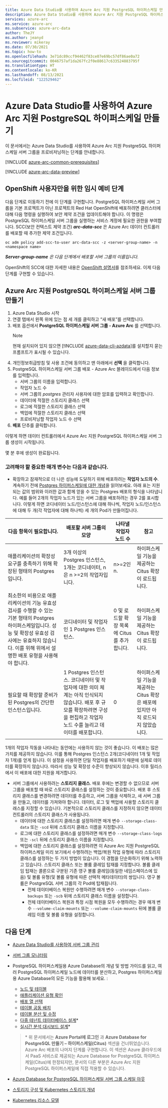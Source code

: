 ```yaml
---
title: Azure Data Studio를 사용하여 Azure Arc 지원 PostgreSQL 하이퍼스케일 만들기
description: Azure Data Studio를 사용하여 Azure Arc 지원 PostgreSQL 하이퍼스케일 만들기
services: azure-arc
ms.service: azure-arc
ms.subservice: azure-arc-data
author: TheJY
ms.author: jeanyd
ms.reviewer: mikeray
ms.date: 07/30/2021
ms.topic: how-to
ms.openlocfilehash: 3e71dc89ccf94462f83ce07e69bc57df86ae0a72
ms.sourcegitcommit: 0046757af1da267fc2f0e88617c633524883795f
ms.translationtype: HT
ms.contentlocale: ko-KR
ms.lasthandoff: 08/13/2021
ms.locfileid: "122529462"
---
```

# <a name="create-azure-arc-enabled-postgresql-hyperscale-using-azure-data-studio"></a>Azure Data Studio를 사용하여 Azure Arc 지원 PostgreSQL 하이퍼스케일 만들기

이 문서에서는 Azure Data Studio를 사용하여 Azure Arc 지원 PostgreSQL 하이퍼스케일 서버 그룹을 프로비저닝하는 단계를 안내합니다.

[!INCLUDE [azure-arc-common-prerequisites](../../../includes/azure-arc-common-prerequisites.md)]

[!INCLUDE [azure-arc-data-preview](../../../includes/azure-arc-data-preview.md)]

## <a name="preliminary-and-temporary-step-for-openshift-users-only"></a>OpenShift 사용자만을 위한 임시 예비 단계

다음 단계로 이동하기 전에 이 단계를 구현합니다. PostgreSQL 하이퍼스케일 서버 그룹을 기본 프로젝트가 아닌 프로젝트의 Red Hat OpenShift에 배포하려면 클러스터에 대해 다음 명령을 실행하여 보안 제약 조건을 업데이트해야 합니다. 이 명령은 PostgreSQL 하이퍼스케일 서버 그룹을 실행하는 서비스 계정에 필요한 권한을 부여합니다. SCC(보안 컨텍스트 제약 조건) **_arc-data-scc_** 은 Azure Arc 데이터 컨트롤러를 배포할 때 추가한 제약 조건입니다.

```console
oc adm policy add-scc-to-user arc-data-scc -z <server-group-name> -n <namespace name>
```

_**Server-group-name** 은 다음 단계에서 배포할 서버 그룹의 이름입니다._
   
OpenShift의 SCC에 대한 자세한 내용은 [OpenShift 설명서](https://docs.openshift.com/container-platform/4.2/authentication/managing-security-context-constraints.html)를 참조하세요.
이제 다음 단계를 구현할 수 있습니다.

## <a name="create-an-azure-arc-enabled-postgresql-hyperscale-server-group"></a>Azure Arc 지원 PostgreSQL 하이퍼스케일 서버 그룹 만들기

1. Azure Data Studio 시작
1. 연결 탭에서 왼쪽 위에 있는 점 세 개를 클릭하고 “새 배포”를 선택합니다.
1. 배포 옵션에서 **PostgreSQL 하이퍼스케일 서버 그룹 - Azure Arc** 를 선택합니다.
    >[!NOTE]
    > 현재 설치되어 있지 않으면 [!INCLUDE [azure-data-cli-azdata](../../../includes/azure-data-cli-azdata.md)]를 설치할지 묻는 프롬프트가 표시될 수 있습니다.
1. 개인정보취급방침 및 사용 조건에 동의하고 맨 아래에서 **선택** 을 클릭합니다.
1. PostgreSQL 하이퍼스케일 서버 그룹 배포 - Azure Arc 블레이드에서 다음 정보를 입력합니다.
   - 서버 그룹의 이름을 입력합니다.
   - 작업자 노드 수
   - 서버 그룹의 _postgres_ 관리자 사용자에 대한 암호를 입력하고 확인합니다.
   - 데이터에 적절한 스토리지 클래스 선택
   - 로그에 적절한 스토리지 클래스 선택
   - 백업에 적절한 스토리지 클래스 선택
   - 프로비저닝할 작업자 노드 수 선택
1. **배포** 단추를 클릭합니다.

이렇게 하면 데이터 컨트롤러에서 Azure Arc 지원 PostgreSQL 하이퍼스케일 서버 그룹 생성이 시작됩니다.

몇 분 후에 생성이 완료됩니다.

### <a name="important-parameters-you-should-consider"></a>고려해야 할 중요한 매개 변수는 다음과 같습니다.

- 확장하고 잠재적으로 더 나은 성능에 도달하기 위해 배포하려는 **작업자 노드의 수**. 계속하기 전에 [Postgres 하이퍼스케일에 대한 개념](concepts-distributed-postgres-hyperscale.md)을 읽어보세요. 아래 표는 지원되는 값의 범위와 이러한 값과 함께 얻을 수 있는 Postgres 배포의 형식을 나타냅니다. 예를 들어 2개의 작업자 노드가 있는 서버 그룹을 배포하려는 경우 2를 표시합니다. 이렇게 하면 코디네이터 노드/인스턴스에 대해 하나씩, 작업자 노드/인스턴스에 대해 두 개(각 작업자에 대해 하나씩) 세 개의 Pod가 만들어집니다.



|다음 항목이 필요합니다.   |배포할 서버 그룹의 모양   |나타낼 작업자 노드 수   |참고   |
|---|---|---|---|
|애플리케이션의 확장성 요구를 충족하기 위해 확장된 형태의 Postgres입니다.   |3개 이상의 Postgres 인스턴스, 1개는 코디네이터, n은 n >=2의 작업자입니다.   |n>=2인 n.   |하이퍼스케일 기능을 제공하는 Citus 확장이 로드됩니다.   |
|최소한의 비용으로 애플리케이션의 기능 유효성 검사를 수행할 수 있는 기본 형태의 Postgres 하이퍼스케일입니다. 성능 및 확장성 유효성 검사에는 유효하지 않습니다. 이를 위해 위에서 설명한 배포 유형을 사용해야 합니다.   |코디네이터 및 작업자인 1 Postgres 인스턴스.   |0 및 로드할 확장 목록에 Citus를 추가합니다.   |하이퍼스케일 기능을 제공하는 Citus 확장이 로드됩니다.   |
|필요할 때 확장할 준비가 된 Postgres의 간단한 인스턴스입니다.   |1 Postgres 인스턴스. 코디네이터 및 작업자에 대한 의미 체계는 아직 인식되지 않습니다. 배포 후 규모를 확장하려면 구성을 편집하고 작업자 노드 수를 늘리고 데이터를 배포합니다.   |0   |하이퍼스케일 기능을 제공하는 Citus 확장은 배포에 있지만 아직 로드되지 않았습니다.   |
|   |   |   |   |

1개의 작업자 작동을 나타내는 동안에는 사용하지 않는 것이 좋습니다. 이 배포는 많은 가치를 제공하지 않습니다. 이를 통해 Postgres 인스턴스 2개(코디네이터 1개 및 작업자 1개)를 얻게 됩니다. 이 설정을 사용하면 단일 작업자를 배포하기 때문에 실제로 데이터를 확장하지 않습니다. 따라서 성능 및 확장성 수준이 향상되지 않습니다. 이후 릴리스에서 이 배포에 대한 지원을 제거합니다.

- 서버 그룹에서 사용하려는 **스토리지 클래스**. 배포 후에는 변경할 수 없으므로 서버 그룹을 배포할 때 바로 스토리지 클래스를 설정하는 것이 중요합니다. 배포 후 스토리지 클래스를 변경하려면 데이터를 추출하고, 서버 그룹을 삭제하고, 새 서버 그룹을 만들고, 데이터를 가져와야 합니다. 데이터, 로그 및 백업에 사용할 스토리지 클래스를 지정할 수 있습니다. 기본적으로 스토리지 클래스를 지정하지 않으면 데이터 컨트롤러의 스토리지 클래스가 사용됩니다.
    - 데이터에 대한 스토리지 클래스를 설정하려면 매개 변수 `--storage-class-data` 또는 `-scd` 뒤에 스토리지 클래스 이름을 지정합니다.
    - 로그에 대한 스토리지 클래스를 설정하려면 매개 변수 `--storage-class-logs` 또는 `-scl` 뒤에 스토리지 클래스 이름을 지정합니다.
    - 백업에 대한 스토리지 클래스를 설정하려면 이 Azure Arc 지원 PostgreSQL 하이퍼스케일 미리 보기에서 수행하려는 백업/복원 작업 유형에 따라 스토리지 클래스를 설정하는 두 가지 방법이 있습니다. 이 경험을 단순화하기 위해 노력하고 있습니다. 스토리지 클래스 또는 볼륨 클레임 탑재를 지정합니다. 볼륨 클레임 탑재는 콜론으로 구분된 기존 영구 볼륨 클레임(동일한 네임스페이스에 있음) 및 볼륨 유형(및 볼륨 유형에 따른 선택적 메타데이터)의 쌍입니다. 영구 볼륨은 PostgreSQL 서버 그룹의 각 Pod에 탑재됩니다.
        - 전체 데이터베이스 복원만 수행하려면 매개 변수 `--storage-class-backups` 또는 `-scb` 뒤에 스토리지 클래스 이름을 설정합니다.
        - 전체 데이터베이스 복원과 특정 시점 복원을 모두 수행하려는 경우 매개 변수 `--volume-claim-mounts` 또는 `--volume-claim-mounts` 뒤에 볼륨 클레임 이름 및 볼륨 유형을 설정합니다.


## <a name="next-steps"></a>다음 단계
- [Azure Data Studio를 사용하여 서버 그룹 관리](manage-postgresql-hyperscale-server-group-with-azure-data-studio.md)
- [서버 그룹 모니터링](monitor-grafana-kibana.md)
- PostgreSQL 하이퍼스케일용 Azure Database의 개념 및 방법 가이드를 읽고, 여러 PostgreSQL 하이퍼스케일 노드에 데이터를 분산하고, Postgres 하이퍼스케일용 Azure Database의 모든 기능을 활용해 보세요. :
    * [노드 및 테이블](../../postgresql/concepts-hyperscale-nodes.md)
    * [애플리케이션 유형 확인](../../postgresql/concepts-hyperscale-app-type.md)
    * [배포 열 선택](../../postgresql/concepts-hyperscale-choose-distribution-column.md)
    * [테이블 공동 배치](../../postgresql/concepts-hyperscale-colocation.md)
    * [테이블 분산 및 수정](../../postgresql/howto-hyperscale-modify-distributed-tables.md)
    * [다중 테넌트 데이터베이스 설계](../../postgresql/tutorial-design-database-hyperscale-multi-tenant.md)*
    * [실시간 분석 대시보드 설계](../../postgresql/tutorial-design-database-hyperscale-realtime.md)*

    > \* 위 문서에서는 **Azure Portal에 로그인** 과 **Azure Database for PostgreSQL 만들기 – 하이퍼스케일(Citus)** 섹션을 건너뛰었습니다. Azure Arc 배포의 나머지 단계를 구현합니다. 이 섹션은 Azure 클라우드에서 PaaS 서비스로 제공되는 Azure Database for PostgreSQL 하이퍼스케일(Citus)에 한정되지만, 문서의 다른 부분은 Azure Arc 지원 PostgreSQL 하이퍼스케일에 직접 적용할 수 있습니다.

- [Azure Database for PostgreSQL 하이퍼스케일 서버 그룹 스케일 아웃](scale-out-in-postgresql-hyperscale-server-group.md)
- [스토리지 구성 및 Kubernetes 스토리지 개념](storage-configuration.md)
- [Kubernetes 리소스 모델](https://github.com/kubernetes/community/blob/master/contributors/design-proposals/scheduling/resources.md#resource-quantities)

